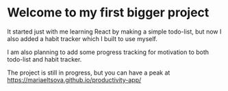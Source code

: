 # Welcome to my first bigger project
It started just with me learning React by making a simple todo-list, but now I also added a habit tracker which I built to use myself. 

I am also planning to add some progress tracking for motivation to both todo-list and habit tracker.

The project is still in progress, but you can have a peak at https://mariaeltsova.github.io/productivity-app/
